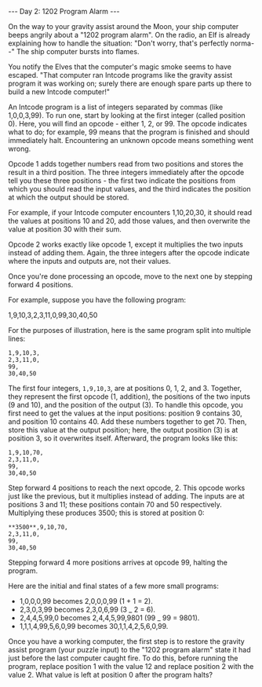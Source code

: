 --- Day 2: 1202 Program Alarm ---

On the way to your gravity assist around the Moon, your ship computer beeps angrily about a "1202 program alarm". On the
radio, an Elf is already explaining how to handle the situation: "Don't worry, that's perfectly norma--" The ship
computer bursts into flames.

You notify the Elves that the computer's magic smoke seems to have escaped. "That computer ran Intcode programs like the
gravity assist program it was working on; surely there are enough spare parts up there to build a new Intcode computer!"

An Intcode program is a list of integers separated by commas (like 1,0,0,3,99). To run one, start by looking at the
first integer (called position 0). Here, you will find an opcode - either 1, 2, or 99. The opcode indicates what to do;
for example, 99 means that the program is finished and should immediately halt. Encountering an unknown opcode means
something went wrong.

Opcode 1 adds together numbers read from two positions and stores the result in a third position. The three integers
immediately after the opcode tell you these three positions - the first two indicate the positions from which you should
read the input values, and the third indicates the position at which the output should be stored.

For example, if your Intcode computer encounters 1,10,20,30, it should read the values at positions 10 and 20, add those
values, and then overwrite the value at position 30 with their sum.

Opcode 2 works exactly like opcode 1, except it multiplies the two inputs instead of adding them. Again, the three
integers after the opcode indicate where the inputs and outputs are, not their values.

Once you're done processing an opcode, move to the next one by stepping forward 4 positions.

For example, suppose you have the following program:

1,9,10,3,2,3,11,0,99,30,40,50

For the purposes of illustration, here is the same program split into multiple lines:

```
1,9,10,3,
2,3,11,0,
99,
30,40,50
```

The first four integers, `1,9,10,3`, are at positions 0, 1, 2, and 3. Together, they represent the first opcode (1,
addition), the positions of the two inputs (9 and 10), and the position of the output (3). To handle this opcode, you
first need to get the values at the input positions: position 9 contains 30, and position 10 contains 40. Add these
numbers together to get 70. Then, store this value at the output position; here, the output position (3) is at position
3, so it overwrites itself. Afterward, the program looks like this:

```
1,9,10,70,
2,3,11,0,
99,
30,40,50
```

Step forward 4 positions to reach the next opcode, 2. This opcode works just like the previous, but it multiplies
instead of adding. The inputs are at positions 3 and 11; these positions contain 70 and 50 respectively. Multiplying
these produces 3500; this is stored at position 0:

```
**3500**,9,10,70,
2,3,11,0,
99,
30,40,50
```

Stepping forward 4 more positions arrives at opcode 99, halting the program.

Here are the initial and final states of a few more small programs:

-   1,0,0,0,99 becomes 2,0,0,0,99 (1 + 1 = 2).
-   2,3,0,3,99 becomes 2,3,0,6,99 (3 \_ 2 = 6).
-   2,4,4,5,99,0 becomes 2,4,4,5,99,9801 (99 \_ 99 = 9801).
-   1,1,1,4,99,5,6,0,99 becomes 30,1,1,4,2,5,6,0,99.

Once you have a working computer, the first step is to restore the gravity assist program (your puzzle input) to the
"1202 program alarm" state it had just before the last computer caught fire. To do this, before running the program,
replace position 1 with the value 12 and replace position 2 with the value 2. What value is left at position 0 after the
program halts?
